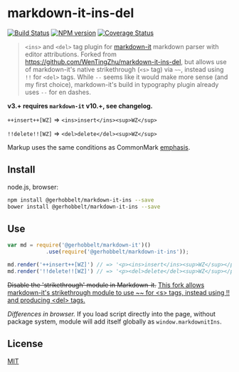# markdown-it-ins-del

[![Build Status](https://img.shields.io/travis/GerHobbelt/markdown-it-ins/master.svg?style=flat)](https://travis-ci.org/GerHobbelt/markdown-it-ins)
[![NPM version](https://img.shields.io/npm/v/@gerhobbelt/markdown-it-ins.svg?style=flat)](https://www.npmjs.org/package/@gerhobbelt/markdown-it-ins)
[![Coverage Status](https://img.shields.io/coveralls/GerHobbelt/markdown-it-ins/master.svg?style=flat)](https://coveralls.io/r/GerHobbelt/markdown-it-ins?branch=master)

> `<ins>` and `<del>` tag plugin for [markdown-it](https://github.com/markdown-it/markdown-it) markdown parser with
editor attributions. Forked from https://github.com/WenTingZhu/markdown-it-ins-del, but allows use of markdown-it's native strikethrough (`<s>` tag) via `~~`, instead using `!!` for `<del>` tags. While `--` seems like it would make more sense (and my first choice), markdown-it's build in typography plugin already uses `--` for en dashes.

__v3.+ requires `markdown-it` v10.+, see changelog.__

`++insert++[WZ]` => `<ins>insert</ins><sup>WZ</sup>`

`!!delete!![WZ]` => `<del>delete</del><sup>WZ</sup>`

Markup uses the same conditions as CommonMark [emphasis](http://spec.commonmark.org/0.15/#emphasis-and-strong-emphasis).


## Install

node.js, browser:

```bash
npm install @gerhobbelt/markdown-it-ins --save
bower install @gerhobbelt/markdown-it-ins --save
```

## Use

```js
var md = require('@gerhobbelt/markdown-it')()
            .use(require('@gerhobbelt/markdown-it-ins'));

md.render('++insert++[WZ]') // => '<p><ins>insert</ins><sup>WZ</sup></p>'
md.render('!!delete!![WZ]') // => '<p><del>delete</del><sup>WZ</sup></p>'
```

<del>Disable the 'strikethrough' module in Markdown-it.</del>
<ins>This fork allows markdown-it's strikethrough module to use ~~ for &lt;s&gt; tags, instead using !! and producing &lt;del&gt; tags.</ins>

_Differences in browser._ If you load script directly into the page, without
package system, module will add itself globally as `window.markdownitIns`.


## License

[MIT](https://github.com/GerHobbelt/markdown-it-ins/blob/master/LICENSE)
